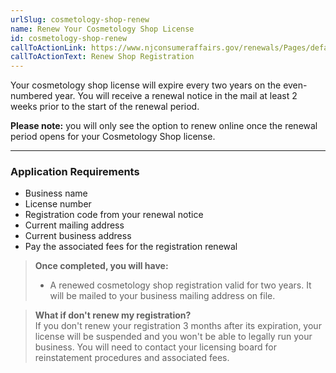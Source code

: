 ```yaml
---
urlSlug: cosmetology-shop-renew
name: Renew Your Cosmetology Shop License
id: cosmetology-shop-renew
callToActionLink: https://www.njconsumeraffairs.gov/renewals/Pages/default.aspx
callToActionText: Renew Shop Registration
---
```

Your cosmetology shop license will expire every two years on the even-numbered year. You will receive a renewal notice in the mail at least 2 weeks prior to the start of the renewal period.

**Please note:** you will only see the option to renew online once the renewal period opens for your Cosmetology Shop license. 

- - -
### Application Requirements
- Business name
- License number 
- Registration code from your renewal notice
- Current mailing address
- Current business address
- Pay the associated fees for the registration renewal

> **Once completed, you will have:**  
>- A renewed cosmetology shop registration valid for two years. It will be mailed to your business mailing address on file.

>**What if don't renew my registration?**  
>If you don't renew your registration 3 months after its expiration, your license will be suspended and you won't be able to legally run your business. You will need to contact your licensing board for reinstatement procedures and associated fees.